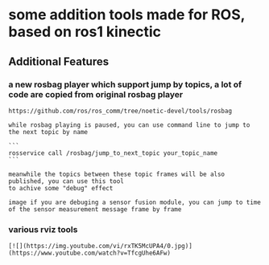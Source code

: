 # some addition tools made for ROS, based on ros1 kinectic

## Additional Features

### a new rosbag player which support jump by topics, a lot of code are copied from original rosbag player
    https://github.com/ros/ros_comm/tree/noetic-devel/tools/rosbag

    while rosbag playing is paused, you can use command line to jump to the next topic by name

    ```
    rosservice call /rosbag/jump_to_next_topic your_topic_name
    ```

    meanwhile the topics between these topic frames will be also published, you can use this tool
    to achive some "debug" effect

    image if you are debuging a sensor fusion module, you can jump to time of the sensor measurement message frame by frame


### various rviz tools

    [![](https://img.youtube.com/vi/rxTK5McUPA4/0.jpg)](https://www.youtube.com/watch?v=TfcgUhe6AFw)




